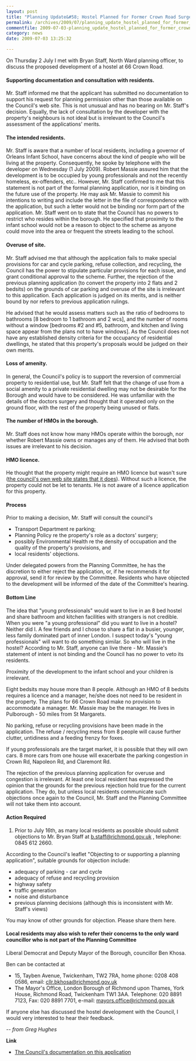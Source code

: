 ```yaml
---
layout: post
title: "Planning Update&#58; Hostel Planned for Former Crown Road Surgery"
permalink: /archives/2009/07/planning_update_hostel_planned_for_former_crown_ro.html
commentfile: 2009-07-03-planning_update_hostel_planned_for_former_crown_ro
category: news
date: 2009-07-03 13:25:32

---
```


On Thursday 2 July I met with Bryan Staff, North Ward planning officer, to discuss the proposed development of a hostel at 66 Crown Road.

#### Supporting documentation and consultation with residents.

Mr. Staff informed me that the applicant has submitted no documentation to support his request for planning permission other than those available on the Council's web site. This is not unusual and has no bearing on Mr. Staff's decision. Equally, the lack of consultation by the developer with the property's neighbours is not ideal but is irrelevant to the Council's assessment of the applications' merits.

#### The intended residents.

Mr. Staff is aware that a number of local residents, including a governor of Orleans Infant School, have concerns about the kind of people who will be living at the property. Consequently, he spoke by telephone with the developer on Wednesday (1 July 2009). Robert Massie assured him that the development is to be occupied by young professionals and not the recently homeless, ex-offenders, etc.. However, Mr. Staff confirmed to me that this statement is not part of the formal planning application, nor is it binding on the future use of the property. He may ask Mr. Massie to commit his intentions to writing and include the letter in the file of correspondence with the application, but such a letter would not be binding nor form part of the application. Mr. Staff went on to state that the Council has no powers to restrict who resides within the borough. He specified that proximity to the infant school would not be a reason to object to the scheme as anyone could move into the area or frequent the streets leading to the school.

#### Overuse of site.

Mr. Staff advised me that although the application fails to make special provisions for car and cycle parking, refuse collection, and recycling, the Council has the power to stipulate particular provisions for each issue, and grant conditional approval to the scheme. Further, the rejection of the previous planning application (to convert the property into 2 flats and 2 bedsits) on the grounds of car parking and overuse of the site is irrelevant to this application. Each application is judged on its merits, and is neither bound by nor refers to previous application rulings.

He advised that he would assess matters such as the ratio of bedrooms to bathrooms \[8 bedroom to 1 bathroom and 2 wcs\], and the number of rooms without a window \[bedrooms \#2 and \#5, bathroom, and kitchen and living space appear from the plans not to have windows\]. As the Council does not have any established density criteria for the occupancy of residential dwellings, he stated that this property's proposals would be judged on their own merits.

#### Loss of amenity.

In general, the Council's policy is to support the reversion of commercial property to residential use, but Mr. Staff felt that the change of use from a social amenity to a private residential dwelling may not be desirable for the Borough and would have to be considered. He was unfamiliar with the details of the doctors surgery and thought that it operated only on the ground floor, with the rest of the property being unused or flats.

#### The number of HMOs in the borough.

Mr. Staff does not know how many HMOs operate within the borough, nor whether Robert Massie owns or manages any of them. He advised that both issues are irrelevant to his decision.

#### HMO licence.

He thought that the property might require an HMO licence but wasn't sure ([the council's own web site states that it does](http://www.richmond.gov.uk/hmo_policy.pdf)). Without such a licence, the property could not be let to tenants. He is not aware of a licence application for this property.

#### Process

Prior to making a decision, Mr. Staff will consult the council's

-   Transport Department re parking;
-   Planning Policy re the property's role as a doctors' surgery;
-   possibly Environmental Health re the density of occupation and the quality of the property's provisions, and
-   local residents' objections.

Under delegated powers from the Planning Committee, he has the discretion to either reject the application, or, if he recommends it for approval, send it for review by the Committee. Residents who have objected to the development will be informed of the date of the Committee's hearing.

#### Bottom Line

The idea that "young professionals" would want to live in an 8 bed hostel and share bathroom and kitchen facilities with strangers is not credible. When you were "a young professional" did you want to live in a hostel? Neither did I. A few friends and I chose to share a flat in a busier, younger, less family dominated part of inner London. I suspect today's "young professionals" will want to do something similar. So who will live in the hostel? According to Mr. Staff, anyone can live there - Mr. Massie's statement of intent is not binding and the Council has no power to veto its residents.

Proximity of the development to the infant school and your children is irrelevant.

Eight bedsits may house more than 8 people. Although an HMO of 8 bedsits requires a licence and a manager, he/she does not need to be resident in the property. The plans for 66 Crown Road make no provision to accommodate a manager. Mr. Massie may be the manager. He lives in Pulborough - 50 miles from St Margarets.

No parking, refuse or recycling provisions have been made in the application. The refuse / recycling mess from 8 people will cause further clutter, untidiness and a feeding frenzy for foxes.

If young professionals are the target market, it is possible that they will own cars. 8 more cars from one house will exacerbate the parking congestion in Crown Rd, Napoleon Rd, and Claremont Rd.

The rejection of the previous planning application for overuse and congestion is irrelevant. At least one local resident has expressed the opinion that the grounds for the previous rejection hold true for the current application. They do, but unless local residents communicate such objections once again to the Council, Mr. Staff and the Planning Committee will not take them into account.

#### Action Required

1. Prior to July 16th, as many local residents as possible should submit objections to Mr. Bryan Staff at [b.staff@richmond.gov.uk](mailto:b.staff@richmond.gov.uk) , telephone: 0845 612 2660.

According to the Council's leaflet "Objecting to or supporting a planning application", suitable grounds for objection include:

-   adequacy of parking - car and cycle
-   adequacy of refuse and recycling provision
-   highway safety
-   traffic generation
-   noise and disturbance
-   previous planning decisions (although this is inconsistent with Mr. Staff's views)

You may know of other grounds for objection. Please share them here.

#### Local residents may also wish to refer their concerns to the only ward councillor who is not part of the Planning Committee

Liberal Democrat and Deputy Mayor of the Borough, councillor Ben Khosa.

Ben can be contacted at

-   15, Tayben Avenue, Twickenham, TW2 7RA, home phone: 0208 408 0586,
    email: [cllr.bkhosa@richmond.gov.uk](mailto:cllr.bkhosa@richmond.gov.uk)
-   The Mayor's Office, London Borough of Richmond upon Thames, York House, Richmond Road, Twickenham
    TW1 3AA. Telephone: 020 8891 7123, Fax: 020 8891 7701, e-mail: [mayors.office@richmond.gov.uk](mailto:mayors.office@richmond.gov.uk)

If anyone else has discussed the hostel development with the Council, I would very interested to hear their feedback.

<cite>-- from Greg Hughes</cite>

**Link**

-   [The Council's documentation on this application](http://idoxwam.richmond.gov.uk/WAM/showCaseFile.do?&appNumber=09/0703/COU)
